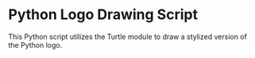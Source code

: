 # Python Logo Drawing Script

This Python script utilizes the Turtle module to draw a stylized version of the Python logo.
